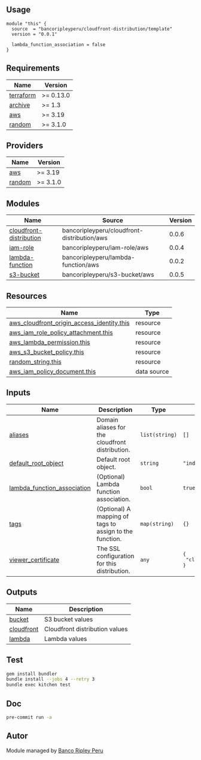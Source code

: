 ## Usage

```hcl
module "this" {
  source  = "bancoripleyperu/cloudfront-distribution/template"
  version = "0.0.1"

  lambda_function_association = false
}
```

<!-- BEGINNING OF PRE-COMMIT-TERRAFORM DOCS HOOK -->
## Requirements

| Name | Version |
|------|---------|
| <a name="requirement_terraform"></a> [terraform](#requirement\_terraform) | >= 0.13.0 |
| <a name="requirement_archive"></a> [archive](#requirement\_archive) | >= 1.3 |
| <a name="requirement_aws"></a> [aws](#requirement\_aws) | >= 3.19 |
| <a name="requirement_random"></a> [random](#requirement\_random) | >= 3.1.0 |

## Providers

| Name | Version |
|------|---------|
| <a name="provider_aws"></a> [aws](#provider\_aws) | >= 3.19 |
| <a name="provider_random"></a> [random](#provider\_random) | >= 3.1.0 |

## Modules

| Name | Source | Version |
|------|--------|---------|
| <a name="module_cloudfront-distribution"></a> [cloudfront-distribution](#module\_cloudfront-distribution) | bancoripleyperu/cloudfront-distribution/aws | 0.0.6 |
| <a name="module_iam-role"></a> [iam-role](#module\_iam-role) | bancoripleyperu/iam-role/aws | 0.0.4 |
| <a name="module_lambda-function"></a> [lambda-function](#module\_lambda-function) | bancoripleyperu/lambda-function/aws | 0.0.2 |
| <a name="module_s3-bucket"></a> [s3-bucket](#module\_s3-bucket) | bancoripleyperu/s3-bucket/aws | 0.0.5 |

## Resources

| Name | Type |
|------|------|
| [aws_cloudfront_origin_access_identity.this](https://registry.terraform.io/providers/hashicorp/aws/latest/docs/resources/cloudfront_origin_access_identity) | resource |
| [aws_iam_role_policy_attachment.this](https://registry.terraform.io/providers/hashicorp/aws/latest/docs/resources/iam_role_policy_attachment) | resource |
| [aws_lambda_permission.this](https://registry.terraform.io/providers/hashicorp/aws/latest/docs/resources/lambda_permission) | resource |
| [aws_s3_bucket_policy.this](https://registry.terraform.io/providers/hashicorp/aws/latest/docs/resources/s3_bucket_policy) | resource |
| [random_string.this](https://registry.terraform.io/providers/hashicorp/random/latest/docs/resources/string) | resource |
| [aws_iam_policy_document.this](https://registry.terraform.io/providers/hashicorp/aws/latest/docs/data-sources/iam_policy_document) | data source |

## Inputs

| Name | Description | Type | Default | Required |
|------|-------------|------|---------|:--------:|
| <a name="input_aliases"></a> [aliases](#input\_aliases) | Domain aliases for the cloudfront distribution. | `list(string)` | `[]` | no |
| <a name="input_default_root_object"></a> [default\_root\_object](#input\_default\_root\_object) | Default root object. | `string` | `"index.html"` | no |
| <a name="input_lambda_function_association"></a> [lambda\_function\_association](#input\_lambda\_function\_association) | (Optional) Lambda function association. | `bool` | `true` | no |
| <a name="input_tags"></a> [tags](#input\_tags) | (Optional) A mapping of tags to assign to the function. | `map(string)` | `{}` | no |
| <a name="input_viewer_certificate"></a> [viewer\_certificate](#input\_viewer\_certificate) | The SSL configuration for this distribution. | `any` | <pre>{<br>  "cloudfront_default_certificate": true<br>}</pre> | no |

## Outputs

| Name | Description |
|------|-------------|
| <a name="output_bucket"></a> [bucket](#output\_bucket) | S3 bucket values |
| <a name="output_cloudfront"></a> [cloudfront](#output\_cloudfront) | Cloudfront distribution values |
| <a name="output_lambda"></a> [lambda](#output\_lambda) | Lambda values |
<!-- END OF PRE-COMMIT-TERRAFORM DOCS HOOK -->

## Test

```sh
gem install bundler
bundle install --jobs 4 --retry 3
bundle exec kitchen test
```

## Doc

```sh
pre-commit run -a
```

## Autor
 
Module managed by [Banco Ripley Peru](https://ripley.com.pe)